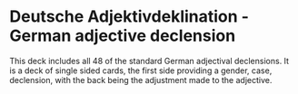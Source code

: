 # Deutsche Adjektivdeklination - German adjective declension

This deck includes all 48 of the standard German adjectival declensions. It is a deck of single sided cards, the first side providing a gender, case, declension, with the back being the adjustment made to the adjective.
